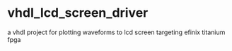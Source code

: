 # vhdl_lcd_screen_driver
a vhdl project for plotting waveforms to lcd screen targeting efinix titanium fpga
